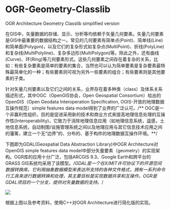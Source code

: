 # OGR-Geometry-Classlib
OGR Architecture Geometry Classlib simplified version

在GIS中，矢量数据的存储、显示、分析等均依赖于矢量几何要素。矢量几何要素是GIS中最重要的数据结构之一。常见的几何要素有简单点(Point)、简单线(Line)和简单面(Polygon)，以及它们的复杂形式如复杂点(MultiPoint)、折线(PolyLine)和复杂线(MultiPolyline)、复杂多边形(MultiPolygon)等。除此之外，还有曲线(Curve)、环(Ring)等几何要素形式。这些几何要素之间存在着复杂的关系，比如：有些复杂要素是简单的要素的集合，当然也可以认为简单要素是复杂要素最特殊最简单化的一种；有些要素则可视为另外一些要素的组合；有些要素则是其他要素的子类。

针对矢量几何要素以及它们之间的关系，业界存在着多种类（class）及体系关系描述形式，其中OGC（OpenGIS协会，Open Geospatial Consortium）给出的OpenGIS（Open Geodata Interoperation Specification, OGIS-开放的地理数据互操作规范）simple features data model得到了业界的广泛认可。/** OGC是一个非赢利性组织，目的是促进采用新的技术和商业方式来提高地理信息处理的互操作性(Interoperability)，它致力于消除地理信息应用（如地理信息系统，遥感，土地信息系统，自动制图/设施管理系统之间以及地理应用与其它信息技术应用之间的藩篱，建立一个无“边界”的、分布的、基于构件的地理数据互操作环境。**/

下图即为GDAL(Geospatial Data Abstraction Library)中OGR Architecture对OpenGIS simple features data model中部分矢量要素（geometry）的实现架构。OGR库的应用十分广泛，包括ARCGIS 9.3、Google Earth和跨平台的GRASS GIS系统均采用了该模型。/*GDAL是一个在X/MIT许可协议下的开源空间数据转换库。它利用抽象数据模型来表达所支持的各种文件格式，拥有一系列命令行工具来进行数据转换和处理，其主要目标是实现数据共享和互操作。OGR是GDAL项目的一个分支，提供对矢量数据的支持。*/

![](http://www.gdal.org/classOGRGeometry.png)

根据上图以及参考资料，使用C++对OGR Architecture进行简化版的实现。
